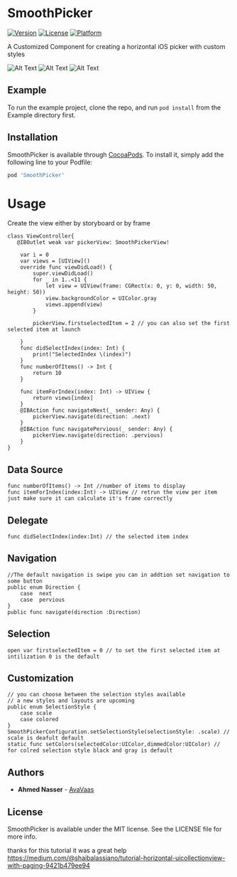 # SmoothPicker
[![Version](https://img.shields.io/cocoapods/v/SmoothPicker.svg?style=flat)](https://cocoapods.org/pods/SmoothPicker)
[![License](https://img.shields.io/cocoapods/l/SmoothPicker.svg?style=flat)](https://cocoapods.org/pods/SmoothPicker)
[![Platform](https://img.shields.io/cocoapods/p/SmoothPicker.svg?style=flat)](https://cocoapods.org/pods/SmoothPicker)

A Customized Component for creating a horizontal iOS picker with custom styles 


![Alt Text](https://media.giphy.com/media/45bEffMoHH5UzskrgJ/giphy.gif) 
![Alt Text](https://media.giphy.com/media/m7X4g645AFmLcrfFBa/giphy.gif)
![Alt Text](https://media.giphy.com/media/8c0YArRpDDAC8o59oc/giphy.gif)


## Example

To run the example project, clone the repo, and run `pod install` from the Example directory first.


## Installation

SmoothPicker is available through [CocoaPods](https://cocoapods.org). To install
it, simply add the following line to your Podfile:

```ruby
pod 'SmoothPicker'
```

# Usage

Create the view either by storyboard or by frame 
<br />

```
class ViewController{
   @IBOutlet weak var pickerView: SmoothPickerView!
    
    var i = 0
    var views = [UIView]()
    override func viewDidLoad() {
        super.viewDidLoad()
        for _ in 1..<11 {
            let view = UIView(frame: CGRect(x: 0, y: 0, width: 50, height: 50))
            view.backgroundColor = UIColor.gray
            views.append(view)
        }
        
        pickerView.firstselectedItem = 2 // you can also set the first selected item at launch 

    }
    func didSelectIndex(index: Int) {
        print("SelectedIndex \(index)")
    }   
    func numberOfItems() -> Int {
        return 10
    }
    
    func itemForIndex(index: Int) -> UIView {
        return views[index]
    }
    @IBAction func navigateNext(_ sender: Any) {
        pickerView.navigate(direction: .next)
    }
    @IBAction func navigatePervious(_ sender: Any) {
        pickerView.navigate(direction: .pervious)
    }
}
```

## Data Source
```
func numberOfItems() -> Int //number of items to display
func itemForIndex(index:Int) -> UIView // retrun the view per item just make sure it can calculate it's frame correctly 
```
## Delegate
```
func didSelectIndex(index:Int) // the selected item index 
```
## Navigation
```
//The default navigation is swipe you can in addtion set navigation to some button 
public enum Direction {
    case  next
    case  pervious
}
public func navigate(direction :Direction)
```
## Selection
```
open var firstselectedItem = 0 // to set the first selected item at intilization 0 is the default 
```


## Customization
```
// you can choose between the selection styles available 
// a new styles and layouts are upcoming 
public enum SelectionStyle {
    case scale
    case colored
}
SmoothPickerConfiguration.setSelectionStyle(selectionStyle: .scale) // scale is deafult default 
static func setColors(selectedColor:UIColor,dimmedColor:UIColor) // for colred selection style black and gray is default
```

## Authors

* **Ahmed Nasser** - [AvaVaas](https://github.com/AvaVaas)

## License

SmoothPicker is available under the MIT license. See the LICENSE file for more info.

thanks for this tutorial it was a great help 
https://medium.com/@shaibalassiano/tutorial-horizontal-uicollectionview-with-paging-9421b479ee94
